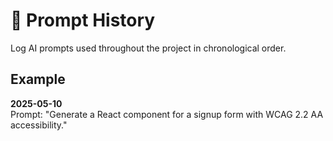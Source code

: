 # 💬 Prompt History

Log AI prompts used throughout the project in chronological order.

## Example
**2025-05-10**  
Prompt: "Generate a React component for a signup form with WCAG 2.2 AA accessibility."
